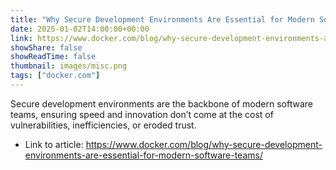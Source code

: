 ```yaml
---
title: "Why Secure Development Environments Are Essential for Modern Software Teams"
date: 2025-01-02T14:00:00+00:00
link: https://www.docker.com/blog/why-secure-development-environments-are-essential-for-modern-software-teams/
showShare: false
showReadTime: false
thumbnail: images/misc.png
tags: ["docker.com"]
---
```

Secure development environments are the backbone of modern software teams, ensuring speed and innovation don’t come at the cost of vulnerabilities, inefficiencies, or eroded trust.

- Link to article: https://www.docker.com/blog/why-secure-development-environments-are-essential-for-modern-software-teams/